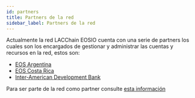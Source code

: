 ```yaml
---
id: partners
title: Partners de la red
sidebar_label: Partners de la red
---
```


Actualmente la red LACChain EOSIO cuenta con una serie de partners los cuales son los encargados de gestionar y administrar las cuentas y recursos en la red, estos son:

- [EOS Argentina](https://www.eosargentina.io/)
- [EOS Costa Rica](https://es.eoscostarica.io/)
- [Inter-American Development Bank](https://www.iadb.org/en)

Para ser parte de la red como partner consulte [esta información](./crear-cuenta-partner)